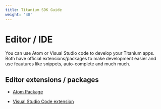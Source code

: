 ```yaml
---
title: Titanium SDK Guide
weight: '40'
---
```


# Editor / IDE

You can use Atom or Visual Studio code to develop your Titanium apps. Both have official extensions/packages to make development easier and use feautures like snippets, auto-complete and much much.

## Editor extensions / packages

* [Atom Package](/guide/Editor_IDE/Atom_Package/)

* [Visual Studio Code extension](/guide/Editor_IDE/VSCode_Extension/)
